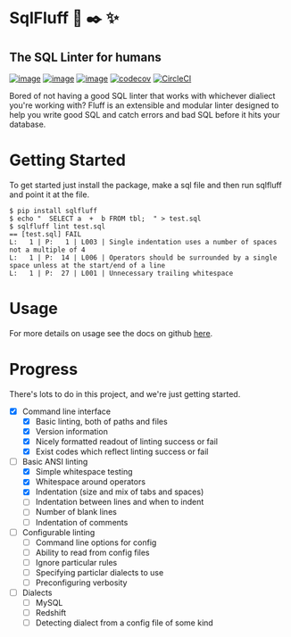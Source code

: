 # SqlFluff :scroll: :black_nib: :sparkles:
## The SQL Linter for humans

[![image](https://img.shields.io/pypi/v/sqlfluff.svg)](https://pypi.org/project/sqlfluff/)
[![image](https://img.shields.io/pypi/l/sqlfluff.svg)](https://pypi.org/project/sqlfluff/)
[![image](https://img.shields.io/pypi/pyversions/sqlfluff.svg)](https://pypi.org/project/sqlfluff/)
[![codecov](https://codecov.io/gh/alanmcruickshank/sqlfluff/branch/master/graph/badge.svg)](https://codecov.io/gh/alanmcruickshank/sqlfluff)
[![CircleCI](https://circleci.com/gh/alanmcruickshank/sqlfluff/tree/master.svg?style=svg)](https://circleci.com/gh/alanmcruickshank/sqlfluff/tree/master)


Bored of not having a good SQL linter that works with whichever dialiect you're
working with? Fluff is an extensible and modular linter designed to help you write
good SQL and catch errors and bad SQL before it hits your database.

# Getting Started

To get started just install the package, make a sql file and then run sqlfluff and point it at the file.

```shell
$ pip install sqlfluff
$ echo "  SELECT a  +  b FROM tbl;  " > test.sql
$ sqlfluff lint test.sql
== [test.sql] FAIL
L:   1 | P:   1 | L003 | Single indentation uses a number of spaces not a multiple of 4
L:   1 | P:  14 | L006 | Operators should be surrounded by a single space unless at the start/end of a line
L:   1 | P:  27 | L001 | Unnecessary trailing whitespace
```

# Usage

For more details on usage see the docs on github [here](https://github.com/alanmcruickshank/sqlfluff/blob/master/DOCS.md).

# Progress

There's lots to do in this project, and we're just getting started.

- [x] Command line interface
  - [x] Basic linting, both of paths and files
  - [x] Version information
  - [x] Nicely formatted readout of linting success or fail
  - [x] Exist codes which reflect linting success or fail
- [ ] Basic ANSI linting
  - [x] Simple whitespace testing
  - [x] Whitespace around operators
  - [x] Indentation (size and mix of tabs and spaces)
  - [ ] Indentation between lines and when to indent
  - [ ] Number of blank lines
  - [ ] Indentation of comments
- [ ] Configurable linting
  - [ ] Command line options for config
  - [ ] Ability to read from config files
  - [ ] Ignore particular rules
  - [ ] Specifying particlar dialects to use
  - [ ] Preconfiguring verbosity
- [ ] Dialects
  - [ ] MySQL 
  - [ ] Redshift
  - [ ] Detecting dialect from a config file of some kind
